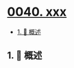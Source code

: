 # [0040. xxx](https://github.com/Tdahuyou/TNotes.leetcode/tree/main/notes/0040.%20xxx)

<!-- region:toc -->

- [1. 📝 概述](#1--概述)

<!-- endregion:toc -->

## 1. 📝 概述
